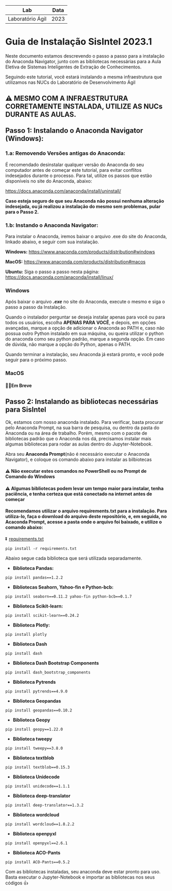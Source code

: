 
| **Lab**         |     **Data**   |
|  :----:     |  :----:    |
| Laboratório Ágil     | 2023       |

Guia de Instalação SisIntel 2023.1
===

Neste documento estamos descrevendo o passo a passo para a instalação do Anaconda Navigator, junto com as bibliotecas necessárias para a Aula Eletiva de Sistemas Inteligentes de Extração de Conhecimentos.

Seguindo este tutorial, você estará instalando a mesma infraestrutura que utilizamos nas NUCs do Laboratório de Desenvolvimento Ágil

## :warning: MESMO COM A INFRAESTRUTURA CORRETAMENTE INSTALADA, UTILIZE AS NUCs DURANTE AS AULAS. <br /><br />Passo 1: Instalando o Anaconda Navigator (Windows):

### 1.a: Removendo Versões antigas do Anaconda:
É recomendado desinstalar qualquer versão do Anaconda do seu computador antes de começar este tutorial, para evitar conflitos indesejados durante o processo. Para tal, 
utilize os passos que estão disponíveis no site do Anaconda, abaixo:

https://docs.anaconda.com/anaconda/install/uninstall/

**Caso esteja seguro de que seu Anaconda não possui nenhuma alteração indesejada, ou já realizou a instalação do mesmo sem problemas, pular para o Passo 2.**

### 1.b: Instando o Anaconda Navigator:
Para instalar o Anaconda, iremos baixar o arquivo .exe do site do Anaconda, linkado abaixo, e seguir com sua instalação.

**Windows:** https://www.anaconda.com/products/distribution#windows

**MacOS:** https://www.anaconda.com/products/distribution#macos

**Ubuntu:** Siga o passo a passo nesta página: https://docs.anaconda.com/anaconda/install/linux/

### Windows

Após baixar o arquivo ***.exe*** no site do Anaconda, execute o mesmo e siga o passo a passo da Instalação. 

Quando o instalador perguntar se deseja instalar apenas para você ou para todos os usuários, escolha **APENAS PARA VOCÊ**, e depois, em opções avançadas, marque a opção de adicionar o Anaconda ao PATH e, caso não possua outro Python instalado em sua máquina, ou queira utilizar o python do anaconda como seu python padrão, marque a segunda opção. Em caso de dúvida, não marque a opção do Python, apenas o PATH.

Quando terminar a instalação, seu Anaconda já estará pronto, e você pode seguir para o próximo passo.

### MacOS
#### 👷‍♂️Em Breve

## Passo 2: Instalando as bibliotecas necessárias para SisIntel

Ok, estamos com nosso anaconda instalado. Para verificar, basta procurar pelo Anaconda Prompt, na sua barra de pesquisa, ou dentro da pasta do Anaconda ou na área de trabalho. Porém, mesmo com o pacote de bibliotecas padrão que o Anaconda nos dá, precisamos instalar mais algumas bibliotecas para rodar as aulas dentro do Jupyter-Notebook.

Abra seu **Anaconda Prompt**(não é necessário executar o Anaconda Navigator), e coloque os comando abaixo para instalar as bilbiotecas

#### ⚠️ Não executar estes comandos no PowerShell ou no Prompt de Comando do Windows
#### ⚠️ Algumas bibliotecas podem levar um tempo maior para instalar, tenha paciência, e tenha certeza que está conectado na internet antes de começar
#### Recomendamos utilizar o arquivo requirements.txt para a instalação. Para utiliza-lo, faça o download do arquivo deste repositório, e, em seguida, no Acaconda Prompt, acesse a pasta onde o arquivo foi baixado, e utilize o comando abaixo:

⏬ [requirements.txt](requirements.txt)

```
pip install -r requirements.txt
```
Abaixo segue cada biblioteca que será utilizada separadamente.

* **Biblioteca Pandas:** 
```
pip install pandas==1.2.2 
```
* **Bibliotecas Seahorn, Yahoo-fin e Python-bcb:** 
```
pip install seaborn==0.11.2 yahoo-fin python-bcb==0.1.7
```
* **Biblioteca Scikit-learn:** 
```
pip install scikit-learn==0.24.2
```
* **Biblioteca Plotly:** 
```
pip install plotly
```
* **Biblioteca Dash** 
```
pip install dash
```
* **Biblioteca Dash Bootstrap Components** 
```
pip install dash_bootstrap_components
```
* **Biblioteca Pytrends** 
```
pip install pytrends==4.9.0
```
* **Biblioteca Geopandas** 
```
pip install geopandas==0.10.2
```
* **Biblioteca Geopy** 
```
pip install geopy==1.22.0
```
* **Biblioteca tweepy**
```
pip install tweepy==3.8.0
```
* **Biblioteca textblob**
```
pip install textblob==0.15.3
```
* **Biblioteca Unidecode**
```
pip install unidecode==1.1.1
```
* **Biblioteca deep-translator**
```
pip install deep-translator==1.3.2
```
* **Biblioteca wordcloud**
```
pip install wordcloud==1.8.2.2
```
* **Biblioteca openpyxl**
```
pip install openpyxl==2.6.1
```
* **Biblioteca ACO-Pants**
```
pip install ACO-Pants==0.5.2
```

Com as bibliotecas instaladas, seu anaconda deve estar pronto para uso. Basta executar o Jupyter-Notebook e importar as bibliotecas nos seus códigos 👍
